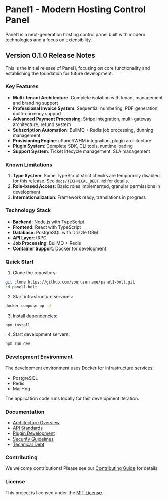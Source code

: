 # Panel1 - Modern Hosting Control Panel

Panel1 is a next-generation hosting control panel built with modern technologies and a focus on extensibility.

## Version 0.1.0 Release Notes

This is the initial release of Panel1, focusing on core functionality and establishing the foundation for future development.

### Key Features

- **Multi-tenant Architecture**: Complete isolation with tenant management and branding support
- **Professional Invoice System**: Sequential numbering, PDF generation, multi-currency support
- **Advanced Payment Processing**: Stripe integration, multi-gateway architecture, refund system
- **Subscription Automation**: BullMQ + Redis job processing, dunning management
- **Provisioning Engine**: cPanel/WHM integration, plugin architecture
- **Plugin System**: Complete SDK, CLI tools, runtime loading
- **Support System**: Ticket lifecycle management, SLA management

### Known Limitations

1. **Type System**: Some TypeScript strict checks are temporarily disabled for this release. See `docs/TECHNICAL_DEBT.md` for details.
2. **Role-based Access**: Basic roles implemented, granular permissions in development
3. **Internationalization**: Framework ready, translations in progress

### Technology Stack

- **Backend**: Node.js with TypeScript
- **Frontend**: React with TypeScript
- **Database**: PostgreSQL with Drizzle ORM
- **API Layer**: tRPC
- **Job Processing**: BullMQ + Redis
- **Container Support**: Docker for development

### Quick Start

1. Clone the repository:
```bash
git clone https://github.com/yourusername/panel1-bolt.git
cd panel1-bolt
```

2. Start infrastructure services:
```bash
docker compose up -d
```

3. Install dependencies:
```bash
npm install
```

4. Start development servers:
```bash
npm run dev
```

### Development Environment

The development environment uses Docker for infrastructure services:
- PostgreSQL
- Redis
- MailHog

The application code runs locally for fast development iteration.

### Documentation

- [Architecture Overview](docs/ARCHITECTURE.md)
- [API Standards](docs/API_STANDARDS.md)
- [Plugin Development](docs/PLUGIN_DEVELOPMENT.md)
- [Security Guidelines](docs/SECURITY.md)
- [Technical Debt](docs/TECHNICAL_DEBT.md)

### Contributing

We welcome contributions! Please see our [Contributing Guide](CONTRIBUTING.md) for details.

### License

This project is licensed under the [MIT License](LICENSE).